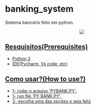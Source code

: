 # banking_system
Sistema bancário feito em python.

<div align="center">
  <a href="https://i2.paste.pics/b73ef02b8a03b7668458784e696747cb.png">
  <img align="center" alt"Pybank" src="https://i2.paste.pics/b73ef02b8a03b7668458784e696747cb.png"/>
</div>
  
## Resquisitos(Prerequisites)
* Python 3
* IDE(Pycharm, Vs code, etc)

## Como usar?(How to use?)
* 1- rodar o arquivo 'PYBANK.PY'.
* 1- run file 'PY BANK.PY'.
* 2- escolha uma das opções e seja feliz
